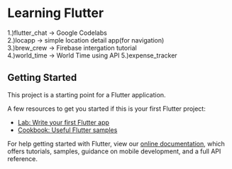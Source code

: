 # Learning Flutter

1.)flutter_chat -> Google Codelabs  
2.)locapp -> simple location detail app(for navigation)  
3.)brew_crew -> Firebase intergation tutorial  
4.)world_time -> World Time using API
5.)expense_tracker

## Getting Started

This project is a starting point for a Flutter application.

A few resources to get you started if this is your first Flutter project:

- [Lab: Write your first Flutter app](https://flutter.dev/docs/get-started/codelab)
- [Cookbook: Useful Flutter samples](https://flutter.dev/docs/cookbook)

For help getting started with Flutter, view our
[online documentation](https://flutter.dev/docs), which offers tutorials,
samples, guidance on mobile development, and a full API reference.
